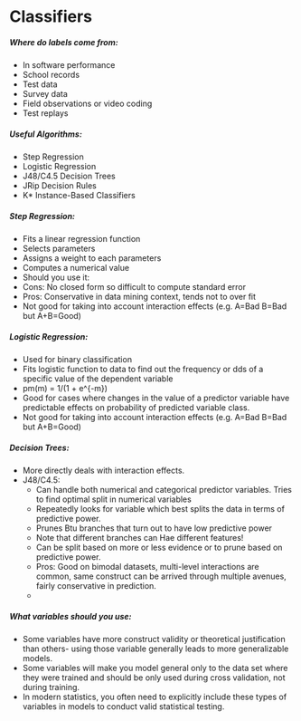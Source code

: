 # Classifiers

##### Where do labels come from:
* In software performance
* School records
* Test data
* Survey data
* Field observations or video coding
* Test replays

##### Useful Algorithms:
* Step Regression
* Logistic Regression
* J48/C4.5 Decision Trees
* JRip Decision Rules
* K\* Instance-Based Classifiers


##### Step Regression:
* Fits a linear regression function
* Selects parameters
* Assigns a weight to each parameters
* Computes a numerical value
* Should you use it:
 * Cons: No closed form so difficult to compute standard error
 * Pros: Conservative in data mining context, tends not to over fit
* Not good for taking into account interaction effects (e.g. A=Bad B=Bad but A+B=Good)

##### Logistic Regression:
* Used for binary classification
* Fits logistic function to data to find out the frequency or dds of a specific value of the dependent variable
* pm(m) = 1/(1 + e^{-m})
* Good for cases where changes in the value of a predictor variable have predictable effects on probability of predicted variable class.
* Not good for taking into account interaction effects (e.g. A=Bad B=Bad but A+B=Good)

##### Decision Trees:
* More directly deals with interaction effects.
* J48/C4.5:
  * Can handle both numerical and categorical predictor variables. Tries to find optimal split in numerical variables
  * Repeatedly looks for variable which best splits the data in terms of predictive power. 
  * Prunes Btu branches that turn out to have low predictive power
  * Note that different branches can Hae different features!
  * Can be split based on more or less evidence or to prune based on predictive power.
  * Pros: Good on bimodal datasets, multi-level interactions are common, same construct can be arrived through multiple avenues, fairly conservative in prediction.
  *

##### What variables should you use:
* Some variables have more construct validity or theoretical justification than others- using those variable generally leads to more generalizable models.
* Some variables will make you model general only to the data set where they were trained and should be only used during cross validation, not during training.
* In modern statistics, you often need to explicitly include these types of variables in models to conduct valid statistical testing.
